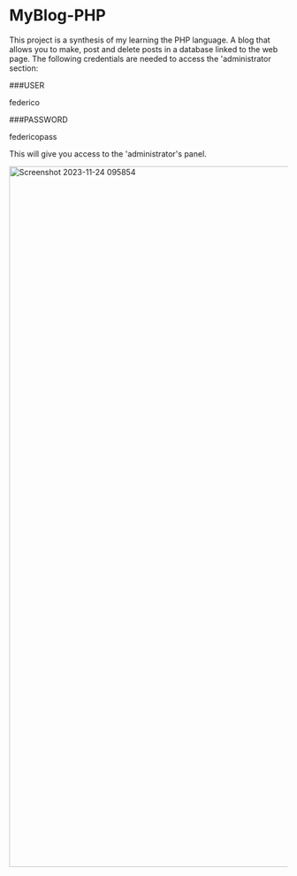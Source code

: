 # MyBlog-PHP

This project is a synthesis of my learning the PHP language. A blog that allows you to make, post and delete posts in a database linked to the web page.
The following credentials are needed to access the 'administrator section:

###USER

federico

###PASSWORD

federicopass

This will give you access to the 'administrator's panel.

<img width="1267" alt="Screenshot 2023-11-24 095854" src="https://github.com/Fechuli/MyBlog-PHP/assets/99290773/92e62192-ab19-46c2-8ded-8a5aff0f99f5">

